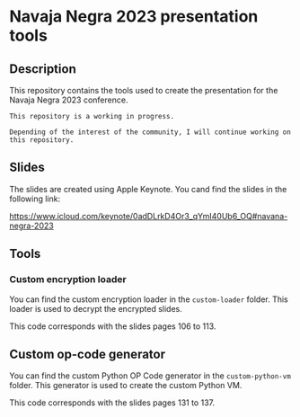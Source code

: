 # Navaja Negra 2023 presentation tools

## Description

This repository contains the tools used to create the presentation for the Navaja Negra 2023 conference.

    This repository is a working in progress. 

    Depending of the interest of the community, I will continue working on this repository.

## Slides

The slides are created using Apple Keynote. You cand find the slides in the following link:

https://www.icloud.com/keynote/0adDLrkD4Or3_qYmI40Ub6_OQ#navana-negra-2023

## Tools

### Custom encryption loader

You can find the custom encryption loader in the `custom-loader` folder. This loader is used to decrypt the encrypted slides.

This code corresponds with the slides pages 106 to 113.

## Custom op-code generator

You can find the custom Python OP Code generator in the `custom-python-vm` folder. This generator is used to create the custom Python VM.

This code corresponds with the slides pages 131 to 137.

